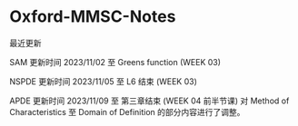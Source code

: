 # Oxford-MMSC-Notes

最近更新

SAM   更新时间 2023/11/02 至 Greens function (WEEK 03)

NSPDE 更新时间 2023/11/05 至 L6 结束 (WEEK 03)

APDE 更新时间 2023/11/09 至 第三章结束 (WEEK 04 前半节课) 对 Method of Characteristics 至 Domain of Definition 的部分内容进行了调整。
